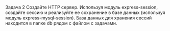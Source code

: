 Задача 2 Создайте HTTP сервер. Используя модуль express-session, создайте сессию и реализуйте ее сохранение в базе данных (используя модуль express-mysql-session). База данных для хранения сессий находится в папке db рядом с файлом с задачами.